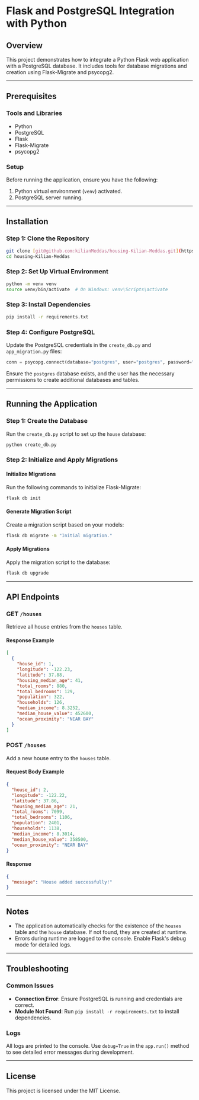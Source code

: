 # Flask and PostgreSQL Integration with Python

## Overview

This project demonstrates how to integrate a Python Flask web application with a PostgreSQL database. It includes tools for database migrations and creation using Flask-Migrate and psycopg2.

---

## Prerequisites

### Tools and Libraries

- Python
- PostgreSQL
- Flask
- Flask-Migrate
- psycopg2

### Setup

Before running the application, ensure you have the following:

1. Python virtual environment (`venv`) activated.
2. PostgreSQL server running.

---

## Installation

### Step 1: Clone the Repository

```bash
git clone [git@github.com:kilianMeddas/housing-Kilian-Meddas.git](https://github.com/kilianMeddas/housing-Kilian-Meddas.git)
cd housing-Kilian-Meddas
```

### Step 2: Set Up Virtual Environment

```bash
python -m venv venv
source venv/bin/activate  # On Windows: venv\Scripts\activate
```

### Step 3: Install Dependencies

```bash
pip install -r requirements.txt
```

### Step 4: Configure PostgreSQL

Update the PostgreSQL credentials in the `create_db.py` and `app_migration.py` files:

```python
conn = psycopg.connect(database="postgres", user="postgres", password="your_password", host="127.0.0.1", port="5432")
```

Ensure the `postgres` database exists, and the user has the necessary permissions to create additional databases and tables.

---

## Running the Application

### Step 1: Create the Database

Run the `create_db.py` script to set up the `house` database:

```bash
python create_db.py
```

### Step 2: Initialize and Apply Migrations

#### Initialize Migrations

Run the following commands to initialize Flask-Migrate:

```bash
flask db init
```

#### Generate Migration Script

Create a migration script based on your models:

```bash
flask db migrate -m "Initial migration."
```

#### Apply Migrations

Apply the migration script to the database:

```bash
flask db upgrade
```

---

## API Endpoints

### GET `/houses`

Retrieve all house entries from the `houses` table.

#### Response Example

```json
[
  {
    "house_id": 1,
    "longitude": -122.23,
    "latitude": 37.88,
    "housing_median_age": 41,
    "total_rooms": 880,
    "total_bedrooms": 129,
    "population": 322,
    "households": 126,
    "median_income": 8.3252,
    "median_house_value": 452600,
    "ocean_proximity": "NEAR BAY"
  }
]
```

### POST `/houses`

Add a new house entry to the `houses` table.

#### Request Body Example

```json
{
  "house_id": 2,
  "longitude": -122.22,
  "latitude": 37.86,
  "housing_median_age": 21,
  "total_rooms": 7099,
  "total_bedrooms": 1106,
  "population": 2401,
  "households": 1138,
  "median_income": 8.3014,
  "median_house_value": 358500,
  "ocean_proximity": "NEAR BAY"
}
```

#### Response

```json
{
  "message": "House added successfully!"
}
```

---

## Notes

- The application automatically checks for the existence of the `houses` table and the `house` database. If not found, they are created at runtime.
- Errors during runtime are logged to the console. Enable Flask's debug mode for detailed logs.

---

## Troubleshooting

### Common Issues

- **Connection Error**: Ensure PostgreSQL is running and credentials are correct.
- **Module Not Found**: Run `pip install -r requirements.txt` to install dependencies.

### Logs

All logs are printed to the console. Use `debug=True` in the `app.run()` method to see detailed error messages during development.

---

## License

This project is licensed under the MIT License.

